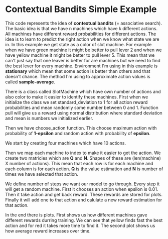 # Contextual Bandits Simple Example

This code represents the idea of **contextual bandits** (= associative search). The basic idea is that we have n machines which have k different actions. All machines have different reward probabilities for different actions. The idea is to learn to predict the right action when we know what state we are in. In this example we get state as a color of slot machine. For example when we have green machine it might be better to pull lever 2 and when we have yellow machine it might be better to pull lever 5. This mean that we can't just say that one leaver is better for are machines but we need to find the best lever for every machine. Environment I'm using in this example is **stationary** which mean that some action is better than others and that doesn't chance. The method I'm using to approximate action values is called **sample-average**.

There is a class called SlotMachine which have own number of actions and also color to make it easier to identify these machines. First when we initialize the class we set standard_deviation to 1 for all action reward probabilities and mean randomly some number between 0 and 1. Function pull will give us a reward using normal distribution where standard deviation and mean is numbers we initialized earlier.

Then we have choose_action function. This choose maximum action with probability of **1-epsilon** and random action with probability of **epsilon**.

We start by creating four machines which have 10 actions.

Then we map each machine to index to make it easier to get the action. We create two matricies which are **Q** and **N**. Shapes of these are (len(machine) X number of actions). This mean that each row is for each machine and each column is for each action. **Q** is the value estimation and **N** is number of times we have selected that action.

We define number of steps we want our model to go through. Every step it will get a random machine. First it chooses an action when epsilon is 0.01. Then it take action and get back reward. These rewards are stored for plots. Finally it will add one to that action and calulate a new reward estimation for that action.

In the end there is plots. First shows us how different machines gave different rewards durring training. We can see that yellow finds fast the best action and for red it takes more time to find it. The second plot shows us how average reward increases over time.

